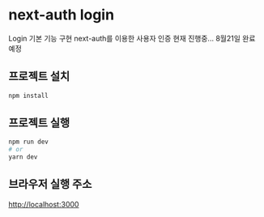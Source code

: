 # next-auth login

Login 기본 기능 구현
next-auth를 이용한 사용자 인증
현재 진행중... 8월21일 완료 예정

## 프로젝트 설치

```bash
npm install
```

## 프로젝트 실행

```bash
npm run dev
# or
yarn dev
```

## 브라우저 실행 주소

[http://localhost:3000](http://localhost:3000)
